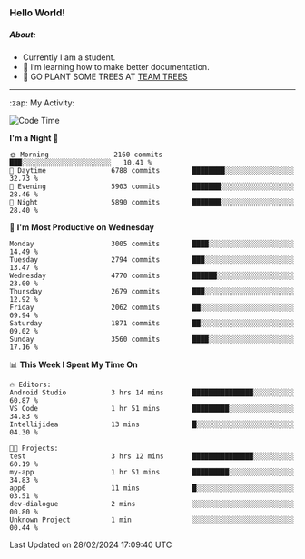 ### Hello World!

##### About:
- Currently I am a student.
- 🌱 I’m learning how to make better documentation.
- 🌱 GO PLANT SOME TREES AT [TEAM TREES](https://teamtrees.org/)

---
  <summary>:zap: My Activity:</summary>
  
<!--START_SECTION:waka-->
![Code Time](http://img.shields.io/badge/Code%20Time-1%2C294%20hrs%2025%20mins-blue)

**I'm a Night 🦉** 

```text
🌞 Morning                2160 commits        ███░░░░░░░░░░░░░░░░░░░░░░   10.41 % 
🌆 Daytime                6788 commits        ████████░░░░░░░░░░░░░░░░░   32.73 % 
🌃 Evening                5903 commits        ███████░░░░░░░░░░░░░░░░░░   28.46 % 
🌙 Night                  5890 commits        ███████░░░░░░░░░░░░░░░░░░   28.40 % 
```
📅 **I'm Most Productive on Wednesday** 

```text
Monday                   3005 commits        ████░░░░░░░░░░░░░░░░░░░░░   14.49 % 
Tuesday                  2794 commits        ███░░░░░░░░░░░░░░░░░░░░░░   13.47 % 
Wednesday                4770 commits        ██████░░░░░░░░░░░░░░░░░░░   23.00 % 
Thursday                 2679 commits        ███░░░░░░░░░░░░░░░░░░░░░░   12.92 % 
Friday                   2062 commits        ██░░░░░░░░░░░░░░░░░░░░░░░   09.94 % 
Saturday                 1871 commits        ██░░░░░░░░░░░░░░░░░░░░░░░   09.02 % 
Sunday                   3560 commits        ████░░░░░░░░░░░░░░░░░░░░░   17.16 % 
```


📊 **This Week I Spent My Time On** 

```text
🔥 Editors: 
Android Studio           3 hrs 14 mins       ███████████████░░░░░░░░░░   60.87 % 
VS Code                  1 hr 51 mins        █████████░░░░░░░░░░░░░░░░   34.83 % 
Intellijidea             13 mins             █░░░░░░░░░░░░░░░░░░░░░░░░   04.30 % 

🐱‍💻 Projects: 
test                     3 hrs 12 mins       ███████████████░░░░░░░░░░   60.19 % 
my-app                   1 hr 51 mins        █████████░░░░░░░░░░░░░░░░   34.83 % 
app6                     11 mins             █░░░░░░░░░░░░░░░░░░░░░░░░   03.51 % 
dev-dialogue             2 mins              ░░░░░░░░░░░░░░░░░░░░░░░░░   00.80 % 
Unknown Project          1 min               ░░░░░░░░░░░░░░░░░░░░░░░░░   00.44 % 
```


 Last Updated on 28/02/2024 17:09:40 UTC
<!--END_SECTION:waka-->
